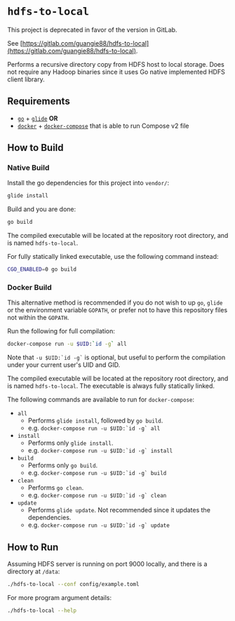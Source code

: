 # `hdfs-to-local`

This project is deprecated in favor of the version in GitLab.

See [https://gitlab.com/guangie88/hdfs-to-local](https://gitlab.com/guangie88/hdfs-to-local).

Performs a recursive directory copy from HDFS host to local storage. Does not
require any Hadoop binaries since it uses Go native implemented HDFS client
library.

## Requirements

* [`go`](https://golang.org/dl/) + [`glide`](https://glide.sh/) **OR**
* [`docker`](https://www.docker.com/get-docker) +
  [`docker-compose`](https://docs.docker.com/compose/install/) that is able to
  run Compose v2 file

## How to Build

### Native Build

Install the go dependencies for this project into `vendor/`:

```bash
glide install
```

Build and you are done:

```bash
go build
```

The compiled executable will be located at the repository root directory, and is
named `hdfs-to-local`.

For fully statically linked executable, use the following command instead:

```bash
CGO_ENABLED=0 go build
```

### Docker Build

This alternative method is recommended if you do not wish to up `go`, `glide` or
the environment variable `GOPATH`, or prefer not to have this repository files
not within the `GOPATH`.

Run the following for full compilation:

```bash
docker-compose run -u $UID:`id -g` all
```

Note that `` -u $UID:`id -g` `` is optional, but useful to perform the
compilation under your current user's UID and GID.

The compiled executable will be located at the repository root directory, and is
named `hdfs-to-local`. The executable is always fully statically linked.

The following commands are available to run for `docker-compose`:

* `all`
  * Performs `glide install`, followed by `go build`.
  * e.g. `` docker-compose run -u $UID:`id -g` all ``
* `install`
  * Performs only `glide install`.
  * e.g. `` docker-compose run -u $UID:`id -g` install ``
* `build`
  * Performs only `go build`.
  * e.g. `` docker-compose run -u $UID:`id -g` build ``
* `clean`
  * Performs `go clean`.
  * e.g. `` docker-compose run -u $UID:`id -g` clean ``
* `update`
  * Performs `glide update`. Not recommended since it updates the dependencies.
  * e.g. `` docker-compose run -u $UID:`id -g` update ``

## How to Run

Assuming HDFS server is running on port 9000 locally, and there is a directory
at `/data`:

```bash
./hdfs-to-local --conf config/example.toml
```

For more program argument details:

```bash
./hdfs-to-local --help
```
